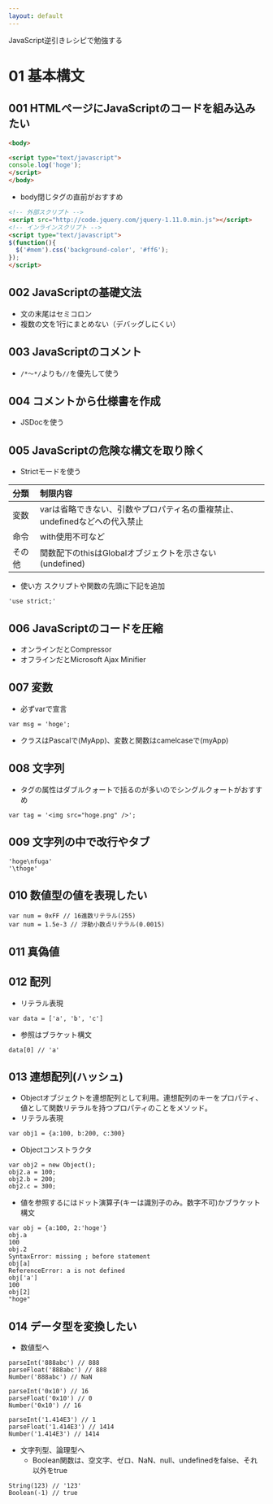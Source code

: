 ```yaml
---
layout: default
---
```

JavaScript逆引きレシピで勉強する

# 01 基本構文
## 001 HTMLページにJavaScriptのコードを組み込みたい
```HTML
<body>

<script type="text/javascript">
console.log('hoge');
</script>
</body>
```
- body閉じタグの直前がおすすめ

```HTML
<!-- 外部スクリプト -->
<script src="http://code.jquery.com/jquery-1.11.0.min.js"></script>
<!-- インラインスクリプト -->
<script type="text/javascript">
$(function(){
  $('#mem').css('background-color', '#ff6');
});
</script>
```

## 002 JavaScriptの基礎文法
- 文の末尾はセミコロン
- 複数の文を1行にまとめない（デバッグしにくい）

## 003 JavaScriptのコメント
- ```/*～*/```よりも```//```を優先して使う

## 004 コメントから仕様書を作成
- JSDocを使う

## 005 JavaScriptの危険な構文を取り除く
- Strictモードを使う

|分類|制限内容|
|:-|:-|
|変数|varは省略できない、引数やプロパティ名の重複禁止、undefinedなどへの代入禁止|
|命令|with使用不可など|
|その他|関数配下のthisはGlobalオブジェクトを示さない(undefined)|

- 使い方
スクリプトや関数の先頭に下記を追加
```
'use strict;'
```

## 006 JavaScriptのコードを圧縮
- オンラインだとCompressor
- オフラインだとMicrosoft Ajax Minifier

## 007 変数
- 必ずvarで宣言
```
var msg = 'hoge';
```

- クラスはPascalで(MyApp)、変数と関数はcamelcaseで(myApp)

## 008 文字列
- タグの属性はダブルクォートで括るのが多いのでシングルクォートがおすすめ
```
var tag = '<img src="hoge.png" />';
```

## 009 文字列の中で改行やタブ
```
'hoge\nfuga'
'\thoge'
```

## 010 数値型の値を表現したい
```
var num = 0xFF // 16進数リテラル(255)
var num = 1.5e-3 // 浮動小数点リテラル(0.0015)
```

## 011 真偽値

## 012 配列
- リテラル表現
```
var data = ['a', 'b', 'c']
```
- 参照はブラケット構文
```
data[0] // 'a'
```

## 013 連想配列(ハッシュ)
- Objectオブジェクトを連想配列として利用。連想配列のキーをプロパティ、値として関数リテラルを持つプロパティのことをメソッド。
- リテラル表現
```
var obj1 = {a:100, b:200, c:300}
```
- Objectコンストラクタ
```
var obj2 = new Object();
obj2.a = 100;
obj2.b = 200;
obj2.c = 300;
```
- 値を参照するにはドット演算子(キーは識別子のみ。数字不可)かブラケット構文
```
var obj = {a:100, 2:'hoge'}
obj.a
100
obj.2
SyntaxError: missing ; before statement
obj[a]
ReferenceError: a is not defined
obj['a']
100
obj[2]
"hoge"
```

## 014 データ型を変換したい
- 数値型へ
```
parseInt('888abc') // 888
parseFloat('888abc') // 888
Number('888abc') // NaN

parseInt('0x10') // 16
parseFloat('0x10') // 0
Number('0x10') // 16

parseInt('1.414E3') // 1
parseFloat('1.414E3') // 1414
Number('1.414E3') // 1414
```
- 文字列型、論理型へ
    - Boolean関数は、空文字、ゼロ、NaN、null、undefinedをfalse、それ以外をtrue
```
String(123) // '123'
Boolean(-1) // true
```